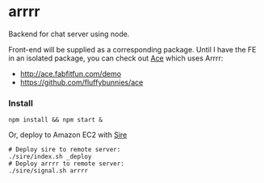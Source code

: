 arrrr
===

Backend for chat server using node.

Front-end will be supplied as a corresponding package. Until I have the FE in an isolated package, you can check out [Ace](https://github.com/fluffybunnies/ace/blob/master/web/assets/ace.chat.js) which uses Arrrr:
- http://ace.fabfitfun.com/demo
- https://github.com/fluffybunnies/ace


### Install
```
npm install && npm start &
```
Or, deploy to Amazon EC2 with [Sire](https://github.com/fluffybunnies/sire)
```
# Deploy sire to remote server:
./sire/index.sh _deploy
# Deploy arrrr to remote server:
./sire/signal.sh arrrr
```
